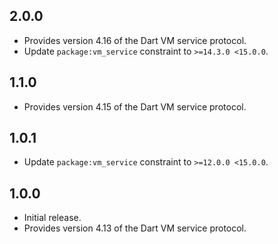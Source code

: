 ## 2.0.0
- Provides version 4.16 of the Dart VM service protocol.
- Update `package:vm_service` constraint to `>=14.3.0 <15.0.0`.

## 1.1.0
- Provides version 4.15 of the Dart VM service protocol.

## 1.0.1
- Update `package:vm_service` constraint to `>=12.0.0 <15.0.0`.

## 1.0.0
- Initial release.
- Provides version 4.13 of the Dart VM service protocol.
